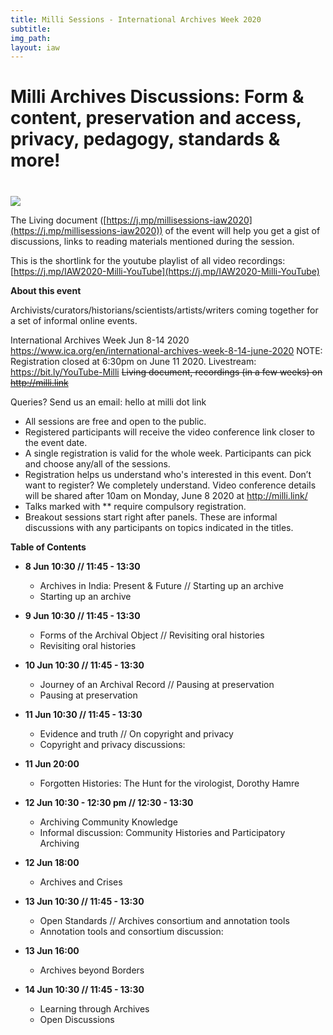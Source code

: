 ```yaml
---
title: Milli Sessions - International Archives Week 2020
subtitle: 
img_path: 
layout: iaw
---
```


# Milli Archives Discussions: Form & content, preservation and access, privacy, pedagogy, standards & more!
# 
![](https://i.imgur.com/gA86Ovt.jpg)


The Living document ([https://j.mp/millisessions-iaw2020](https://j.mp/millisessions-iaw2020)) of the event will help you get a gist of discussions, links to reading materials mentioned during the session.

This is the shortlink for the youtube playlist of all video recordings: [https://j.mp/IAW2020-Milli-YouTube](https://j.mp/IAW2020-Milli-YouTube)

**About this event**

Archivists/curators/historians/scientists/artists/writers coming together for a set of informal online events.

International Archives Week Jun 8-14 2020 https://www.ica.org/en/international-archives-week-8-14-june-2020
NOTE: Registration closed at 6:30pm on June 11 2020.
Livestream: https://bit.ly/YouTube-Milli
~~Living document, recordings (in a few weeks) on http://milli.link~~

Queries? Send us an email: hello at milli dot link

* All sessions are free and open to the public.
* Registered participants will receive the video conference link closer to the event date.
* A single registration is valid for the whole week. Participants can pick and choose any/all of the sessions.
* Registration helps us understand who's interested in this event. Don’t want to register? We completely understand. Video conference details will be shared after 10am on Monday, June 8 2020 at http://milli.link/
* Talks marked with ** require compulsory registration.
* Breakout sessions start right after panels. These are informal discussions with any participants on topics indicated in the titles.

**Table of Contents**

* **8 Jun 10:30 // 11:45 - 13:30**
  * Archives in India: Present & Future // Starting up an archive
  * Starting up an archive


* **9 Jun 10:30 // 11:45 - 13:30**
  * Forms of the Archival Object // Revisiting oral histories
  * Revisiting oral histories


* **10 Jun 10:30 // 11:45 - 13:30**
  * Journey of an Archival Record // Pausing at preservation
  * Pausing at preservation


* **11 Jun 10:30 // 11:45 - 13:30**
  * Evidence and truth // On copyright and privacy
  * Copyright and privacy discussions:

* **11 Jun 20:00**
  * Forgotten Histories: The Hunt for the virologist, Dorothy Hamre


* **12 Jun 10:30 - 12:30 pm // 12:30 - 13:30**
  * Archiving Community Knowledge
  * Informal discussion: Community Histories and Participatory Archiving

* **12 Jun 18:00**
  * Archives and Crises

* **13 Jun 10:30 // 11:45 - 13:30**
  * Open Standards // Archives consortium and annotation tools
  * Annotation tools and consortium discussion:

* **13 Jun 16:00**
  * Archives beyond Borders

* **14 Jun 10:30 // 11:45 - 13:30**
  * Learning through Archives
  * Open Discussions


